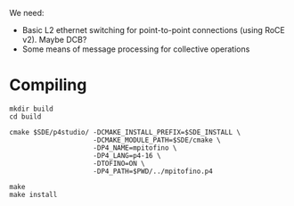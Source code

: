 We need:
  * Basic L2 ethernet switching for point-to-point connections (using RoCE v2).
    Maybe DCB?
  * Some means of message processing for collective operations
  
  
# Compiling

``` shell
mkdir build
cd build

cmake $SDE/p4studio/ -DCMAKE_INSTALL_PREFIX=$SDE_INSTALL \
                     -DCMAKE_MODULE_PATH=$SDE/cmake \
                     -DP4_NAME=mpitofino \
                     -DP4_LANG=p4-16 \
                     -DTOFINO=ON \
                     -DP4_PATH=$PWD/../mpitofino.p4
                     
make
make install
```
